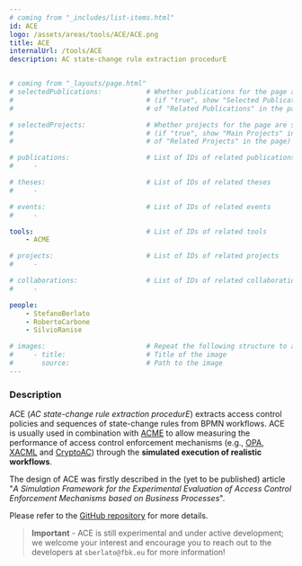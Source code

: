 ```yaml
---
# coming from "_includes/list-items.html"
id: ACE
logo: /assets/areas/tools/ACE/ACE.png
title: ACE
internalUrl: /tools/ACE
description: AC state-change rule extraction procedurE


# coming from "_layouts/page.html"
# selectedPublications:           # Whether publications for the page are selected 
#                                 # (if "true", show "Selected Publications" instead  
#                                 # of "Related Publications" in the page)

# selectedProjects:               # Whether projects for the page are selected 
#                                 # (if "true", show "Main Projects" instead  
#                                 # of "Related Projects" in the page)

# publications:                   # List of IDs of related publications
#     - 

# theses:                         # List of IDs of related theses
#     - 

# events:                         # List of IDs of related events
#     - 

tools:                            # List of IDs of related tools
    - ACME

# projects:                       # List of IDs of related projects
#     - 

# collaborations:                 # List of IDs of related collaborations
#     -  

people:
    - StefanoBerlato
    - RobertoCarbone
    - SilvioRanise

# images:                         # Repeat the following structure to add more images
#     - title:                    # Title of the image
#       source:                   # Path to the image
---
```


### Description

ACE (*AC state-change rule extraction procedurE*) extracts access control policies and sequences of state-change rules from BPMN workflows. ACE is usually used in combination with [ACME](https://github.com/stfbk/ACME) to allow measuring the performance of access control enforcement mechanisms (e.g., [OPA](https://www.openpolicyagent.org/), [XACML](http://docs.oasis-open.org/xacml/3.0/xacml-3.0-core-spec-os-en.html) and [CryptoAC](https://github.com/stfbk/CryptoAC)) through the **simulated execution of realistic workflows**.

The design of ACE was firstly described in the (yet to be published) article "*A Simulation Framework for the Experimental Evaluation of Access Control Enforcement Mechanisms based on Business Processes*".

Please refer to the [GitHub repository](https://github.com/stfbk/ACE) for more details.

> **Important** - ACE is still experimental and under active development; we welcome your interest and encourage you to reach out to the developers at `sberlato@fbk.eu` for more information!
